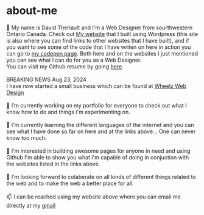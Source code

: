 # about-me
👋 My name is David Theriault and I'm a Web Designer from sourthwestern Ontario Canada. Check out <a href="http://davidtheriault.ca">My website</a> that I built using Wordpress (this site is also where you can find links to other websites that I have built), and if you want to see some of the code that I have writen on here in action you can go to <a href="https://codepen.io/wheelz1986">my codepen page</a>. Both here and on the websites I just mentioned you can see what I can do for you as a Web Designer.<br/>
You can visit my Github resume by going <a href="https://resume.github.io/?David-Theriault">here</a>.<br/>
<br/>
BREAKING NEWS Aug 23, 2024<br/>
I have now started a small business which can be found at <a href="https://wheelzwebdesign.ca/">Wheelz Web Design</a><br/>
<br/>
🔭 I’m currently working on my portfolio for everyone to check out what I know how to do and things i'm experimenting on.<br/>
<br/>
🌱 I'm currently learning the different languages of the internet and you can see what I have done so far on here and at the links above... One can never know too much.<br/>
<br/>
👀 I'm interested in building awesome pages for anyone in need and using Github I'm able to show you what i'm capable of doing in conjuction with the websites listed in the links above.<br/>
<br/>
👯 I'm looking forward to colaberate on all kinds of different things related to the web and to make the web a better place for all.<br/>
<br/>
📫 I can be reached using my website above where you can email me directly at my <a href="mailto:dayvidca@gmail.com">gmail</a>
